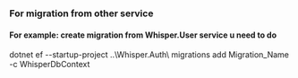 ﻿### For migration from other service ###

#### For example: create migration from Whisper.User service u need to do ####
dotnet ef --startup-project ..\Whisper.Auth\ migrations add Migration_Name -c WhisperDbContext
 